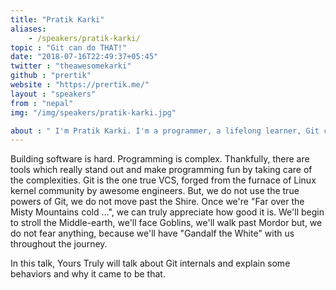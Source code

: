 ```yaml
---
title: "Pratik Karki"
aliases:
    - /speakers/pratik-karki/
topic : "Git can do THAT!"
date: "2018-07-16T22:49:37+05:45"
twitter : "theawesomekarki"
github : "prertik"
website : "https://prertik.me/"
layout : "speakers"
from : "nepal"
img: "/img/speakers/pratik-karki.jpg"

about : " I'm Pratik Karki. I'm a programmer, a lifelong learner, Git contributor, GSoC'18 student, open-source contributor, and maintainer. I love to pop the hood of software and look inside, move a few things and close the hood,(80% of the time, I mess something up.) I'm a polyglot programmer(IOW: Jack of all trades). I love to talk about concurrency, optimizations, language design and algorithms. I work as a Software Engineer at Leapfrog Technology. When I'm not programming, I read a lot, to be a better programmer and my favorite super-hero is Ken Thompson."
---
```

Building software is hard. Programming is complex. Thankfully, there are tools which really stand out and make programming fun by taking care of the complexities.  Git is the one true VCS, forged from the furnace of Linux kernel community by awesome engineers.  But, we do not use the true powers of Git, we do not move past the Shire.  Once we're "Far over the Misty Mountains cold ...", we can truly appreciate how good it is.  We'll begin to stroll the Middle-earth, we'll face Goblins, we'll walk past Mordor but, we do not fear anything, because we'll have "Gandalf the White" with us throughout the journey.

In this talk, Yours Truly will talk about Git internals and explain some behaviors and why it came to be that.
